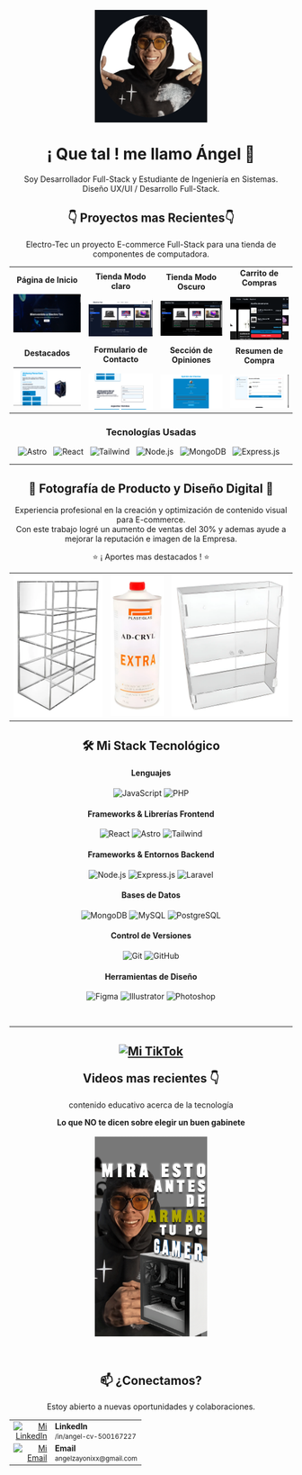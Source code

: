 <p align="center">
  <img align="center" width="200" src="https://github.com/stillfreecode/stillfreecode/blob/main/angel-git.png"/>
  
  <h1 align="center">¡ Que tal ! me llamo Ángel 👋</h1>
  
<p align="center">
    Soy Desarrollador Full-Stack y Estudiante de Ingeniería en Sistemas.
    <br>
    Diseño UX/UI / Desarrollo Full-Stack.
  </p>

<h2 align="center">👇 Proyectos mas Recientes👇</h2>

<p align="center">
Electro-Tec un proyecto E-commerce Full-Stack para una tienda de componentes de computadora.
</p>

<table align="center" border="0" cellpadding="10" cellspacing="0">
  <tr>
    <td align="center">
      <b>Página de Inicio</b><br><br>
      <img src="https://raw.githubusercontent.com/stillfreecode/stillfreecode/main/inicio.png" width="500" alt="Vista 1 de Electro-Tec">
    </td>
    <td align="center">
      <b>Tienda Modo claro</b><br><br>
      <img src="https://raw.githubusercontent.com/stillfreecode/stillfreecode/main/tienda%201.png" width="500" alt="Vista 2 de Electro-Tec">
    </td>
    <td align="center">
      <b>Tienda Modo Oscuro</b><br><br>
      <img src="https://raw.githubusercontent.com/stillfreecode/stillfreecode/main/tienda%202.png" width="500" alt="Vista 3 de Electro-Tec">
    </td>
    <td align="center">
      <b>Carrito de Compras</b><br><br>
      <img src="https://raw.githubusercontent.com/stillfreecode/stillfreecode/main/carrito.png" width="500" alt="Vista 4 de Electro-Tec">
    </td>
  </tr>
 
  <tr>
    <td align="center">
      <b>Destacados</b><br><br>
      <img src="https://raw.githubusercontent.com/stillfreecode/stillfreecode/main/destacados.png" width="500" alt="Vista 5 de Electro-Tec">
    </td>
    <td align="center">
      <b>Formulario de Contacto</b><br><br>
      <img src="https://raw.githubusercontent.com/stillfreecode/stillfreecode/main/contacto.png" width="500" alt="Vista 6 de Electro-Tec">
    </td>
    <td align="center">
      <b>Sección de Opiniones</b><br><br>
      <img src="https://raw.githubusercontent.com/stillfreecode/stillfreecode/main/opiniones.png" width="500" alt="Vista 7 de Electro-Tec">
    </td>
    <td align="center">
      <b>Resumen de Compra</b><br><br>
      <img src="https://raw.githubusercontent.com/stillfreecode/stillfreecode/main/resumen.png" width="500" alt="Vista 8 de Electro-Tec">
    </td>
  </tr>
</table>

<h3 align="center">Tecnologías Usadas</h3>
<p align="center">
  <img src="https://img.shields.io/badge/Astro-FF5D01?style=for-the-badge&logo=astro&logoColor=white" alt="Astro"/>
    &nbsp;
  <img src="https://img.shields.io/badge/React-20232A?style=for-the-badge&logo=react&logoColor=61DAFB" alt="React"/>
  &nbsp;
  <img src="https://img.shields.io/badge/Tailwind_CSS-38B2AC?style=for-the-badge&logo=tailwind-css&logoColor=white" alt="Tailwind"/>
    &nbsp;
  <img src="https://img.shields.io/badge/Node.js-339933?style=for-the-badge&logo=nodedotjs&logoColor=white" alt="Node.js"/>
  &nbsp;
  <img src="https://img.shields.io/badge/MongoDB-4EA94B?style=for-the-badge&logo=mongodb&logoColor=white" alt="MongoDB"/>
  &nbsp;
 <img src="https://img.shields.io/badge/Express.js-000000?style=for-the-badge&logo=express&logoColor=white" alt="Express.js"/>
  &nbsp;
</p>
<hr>

<h2 align="center">📸 Fotografía de Producto y Diseño Digital 📸</h2>

<p align="center">
  Experiencia profesional en la creación y optimización de contenido visual para E-commerce.
  <br>
  Con este trabajo logré un aumento de ventas del 30% y ademas ayude a mejorar la reputación e imagen de la Empresa.</b>
</p>
<p align="center">
  ⭐ ¡ Aportes mas destacados ! ⭐
</p>

<table align="center" border="0" cellpadding="10" cellspacing="0">
  <tr>
    <td align="center">
      <a href="https://www.mercadolibre.com.mx/exhibidor-grande-de-acrilico-para-dulces-y-accesorios-8esp/up/MLMU701335432#polycard_client=search-nordic&search_layout=grid&position=8&type=product&tracking_id=a4af293a-2483-4afa-93d1-ff7e20cc16d5&wid=MLM1591549704&sid=search" target="_blank" rel="noopener noreferrer">
        <img src="https://github.com/stillfreecode/stillfreecode/blob/main/D_NQ_NP_2X_802728-MLM81981313557_012025-F.webp" width="250" alt="Vista Previa Producto 1">
      </a>
    </td>
    <td align="center">
      <a href="https://www.mercadolibre.com.mx/pegamento-para-acrilico-tipo-cemento-adcryl-extra-960-g/up/MLMU873915477#polycard_client=search-nordic&search_layout=grid&position=1&type=product&tracking_id=788c10c3-9260-4b6f-ad31-2a02612f4fe7&wid=MLM3348250900&sid=search" target="_blank" rel="noopener noreferrer">
        <img src="https://github.com/stillfreecode/stillfreecode/blob/main/D_NQ_NP_2X_822518-MLM92645722121_092025-F.webp" width="150" alt="Vista Previa Producto 2">
      </a>
    </td>
    <td align="center">
      <a href="https://www.mercadolibre.com.mx/vitrina-de-acrilico-transparente-de-3-niveles/up/MLMU938184077?pdp_filters=seller_id%3A225077242#polycard_client=recommendations_vip-seller_items-above&reco_backend=ranker-retsys-same-seller&reco_model=rk_entity_sameseller&reco_client=vip-seller_items-above&reco_item_pos=0&reco_backend_type=low_level&reco_id=0c3818b3-58dc-4e1e-b7da-d06800b7c861&wid=MLM3351751510&sid=recos" target="_blank" rel="noopener noreferrer">
        <img src="https://github.com/stillfreecode/stillfreecode/blob/main/D_NQ_NP_2X_606114-MLM92654230177_092025-F.webp" width="327" alt="Vista Previa Producto 3">
      </a>
    </td>
  </tr>
</table>

<h2 align="center">🛠️ Mi Stack Tecnológico</h2>

<h4 align="center">Lenguajes</h4>
<p align="center">
  <img src="https://img.shields.io/badge/JavaScript-F7DF1E?style=for-the-badge&logo=javascript&logoColor=black" alt="JavaScript"/>
  <img src="https://img.shields.io/badge/PHP-777BB4?style=for-the-badge&logo=php&logoColor=white" alt="PHP"/>
</p>

<h4 align="center">Frameworks & Librerías Frontend</h4>
<p align="center">
  <img src="https://img.shields.io/badge/React-20232A?style=for-the-badge&logo=react&logoColor=61DAFB" alt="React"/>
  <img src="https://img.shields.io/badge/Astro-FF5D01?style=for-the-badge&logo=astro&logoColor=white" alt="Astro"/>
  <img src="https://img.shields.io/badge/Tailwind_CSS-38B2AC?style=for-the-badge&logo=tailwind-css&logoColor=white" alt="Tailwind"/>
</p>

<h4 align="center">Frameworks & Entornos Backend</h4>
<p align="center">
  <img src="https://img.shields.io/badge/Node.js-339933?style=for-the-badge&logo=nodedotjs&logoColor=white" alt="Node.js"/>
  <img src="https://img.shields.io/badge/Express.js-000000?style=for-the-badge&logo=express&logoColor=white" alt="Express.js"/>
  <img src="https://img.shields.io/badge/Laravel-FF2D20?style=for-the-badge&logo=laravel&logoColor=white" alt="Laravel"/>
</p>

<h4 align="center">Bases de Datos</h4>
<p align="center">
  <img src="https://img.shields.io/badge/MongoDB-4EA94B?style=for-the-badge&logo=mongodb&logoColor=white" alt="MongoDB"/>
  <img src="https://img.shields.io/badge/MySQL-4479A1?style=for-the-badge&logo=mysql&logoColor=white" alt="MySQL"/>
  <img src="https://img.shields.io/badge/PostgreSQL-316192?style=for-the-badge&logo=postgresql&logoColor=white" alt="PostgreSQL"/>
</p>

<h4 align="center">Control de Versiones</h4>
<p align="center">
  <img src="https://img.shields.io/badge/Git-F05032?style=for-the-badge&logo=git&logoColor=white" alt="Git"/>
  <img src="https://img.shields.io/badge/GitHub-181717?style=for-the-badge&logo=github&logoColor=white" alt="GitHub"/>
</p>

<h4 align="center">Herramientas de Diseño</h4>
<p align="center">
  <img src="https://img.shields.io/badge/Figma-F24E1E?style=for-the-badge&logo=figma&logoColor=white" alt="Figma"/>
  <img src="https://img.shields.io/badge/Adobe_Illustrator-FF9A00?style=for-the-badge&logo=adobeillustrator&logoColor=white" alt="Illustrator"/>
  <img src="https://img.shields.io/badge/Adobe_Photoshop-31A8FF?style=for-the-badge&logo=adobephotoshop&logoColor=white" alt="Photoshop"/>
</p>
<br>
<hr>

<h2 align="center"> <p align="center">
  <a href="https://www.tiktok.com/@xsesh.tv" target="blank">
    <img align="center" src="https://upload.wikimedia.org/wikipedia/en/thumb/a/a9/TikTok_logo.svg/320px-TikTok_logo.svg.png" alt="Mi TikTok" height="200px" width="200px" />
  </a>
</p> Videos mas recientes 👇</h2>

<p align="center">
  contenido educativo acerca de la tecnología 
</p>

<p align="center">
  <b>Lo que NO te dicen sobre elegir un buen gabinete</b><br><br>
  <a href="https://www.tiktok.com/@xsesh.tv/video/7541113989590256952" target="_blank" rel="noopener noreferrer">
    <img src="https://raw.githubusercontent.com/stillfreecode/stillfreecode/main/miniatura.png" width="200" alt="Video de TikTok 1">
  </a>
</p>
<br>

<h2 align="center">📫 ¿Conectamos?</h2>
<p align="center">
  Estoy abierto a nuevas oportunidades y colaboraciones.
</p>

<table align="center" border="0" cellpadding="5" cellspacing="0" style="margin-top: 15px;">
  
  <tr>
    <td align="right" width="60px">
      <a href="https://www.linkedin.com/in/angel-cv-500167227/" target="blank">
        <img src="https://upload.wikimedia.org/wikipedia/commons/thumb/c/ca/LinkedIn_logo_initials.png/60px-LinkedIn_logo_initials.png" alt="Mi LinkedIn" height="35px" width="35px" />
      </a>
    </td>
    <td align="left">
      <a href="https://www.linkedin.com/in/angel-cv-500167227/" target="blank" style="text-decoration: none; color: inherit;">
        <b>LinkedIn</b><br>
        <small>/in/angel-cv-500167227</small>
      </a>
    </td>
  </tr>
  
  <tr>
    <td align="right" width="60px">
      <a href="mailto:angelzayonixx@gmail.com" target="blank">
        <img src="https://upload.wikimedia.org/wikipedia/commons/thumb/7/7e/Gmail_icon_%282020%29.svg/512px-Gmail_icon_%282020%29.svg.png" alt="Mi Email" height="35px" width="35px" />
      </a>
    </td>
    <td align="left">
      <a href="mailto:angelzayonixx@gmail.com" target="blank" style="text-decoration: none; color: inherit;">
        <b>Email</b><br>
        <small>angelzayonixx@gmail.com</small>
      </a>
    </td>
  </tr>

</table>
<br>
